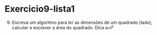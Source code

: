# Exercicio9-lista1
9) Escreva um algoritmo para ler as dimensões de um quadrado (lado), calcular e escrever a área do quadrado. Dica a=l² 
